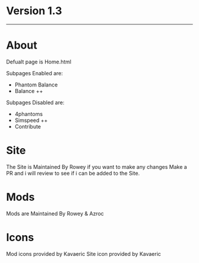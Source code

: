 # Version 1.3
----

# About
Defualt page is Home.html

Subpages Enabled are:
- Phantom Balance
- Balance ++

Subpages Disabled are:
- 4phantoms
- Simspeed ++
- Contribute

# Site
The Site is Maintained By Rowey if you want to make any changes Make a PR and i will review to see if i can be added to the Site.

# Mods
Mods are Maintained By Rowey & Azroc

# Icons
Mod icons provided by Kavaeric
Site icon provided by Kavaeric
